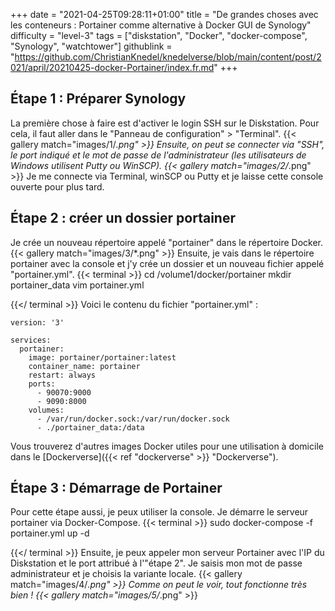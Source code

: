 +++
date = "2021-04-25T09:28:11+01:00"
title = "De grandes choses avec les conteneurs : Portainer comme alternative à Docker GUI de Synology"
difficulty = "level-3"
tags = ["diskstation", "Docker", "docker-compose", "Synology", "watchtower"]
githublink = "https://github.com/ChristianKnedel/knedelverse/blob/main/content/post/2021/april/20210425-docker-Portainer/index.fr.md"
+++

## Étape 1 : Préparer Synology
La première chose à faire est d'activer le login SSH sur le Diskstation. Pour cela, il faut aller dans le "Panneau de configuration" > "Terminal".
{{< gallery match="images/1/*.png" >}}
Ensuite, on peut se connecter via "SSH", le port indiqué et le mot de passe de l'administrateur (les utilisateurs de Windows utilisent Putty ou WinSCP).
{{< gallery match="images/2/*.png" >}}
Je me connecte via Terminal, winSCP ou Putty et je laisse cette console ouverte pour plus tard.
## Étape 2 : créer un dossier portainer
Je crée un nouveau répertoire appelé "portainer" dans le répertoire Docker.
{{< gallery match="images/3/*.png" >}}
Ensuite, je vais dans le répertoire portainer avec la console et j'y crée un dossier et un nouveau fichier appelé "portainer.yml".
{{< terminal >}}
cd /volume1/docker/portainer
mkdir portainer_data
vim portainer.yml

{{</ terminal >}}
Voici le contenu du fichier "portainer.yml" :
```
version: '3'

services:
  portainer:
    image: portainer/portainer:latest
    container_name: portainer
    restart: always
    ports:
      - 90070:9000
      - 9090:8000
    volumes:
      - /var/run/docker.sock:/var/run/docker.sock
      - ./portainer_data:/data

```
Vous trouverez d'autres images Docker utiles pour une utilisation à domicile dans le [Dockerverse]({{< ref "dockerverse" >}} "Dockerverse").
## Étape 3 : Démarrage de Portainer
Pour cette étape aussi, je peux utiliser la console. Je démarre le serveur portainer via Docker-Compose.
{{< terminal >}}
sudo docker-compose -f portainer.yml up -d

{{</ terminal >}}
Ensuite, je peux appeler mon serveur Portainer avec l'IP du Diskstation et le port attribué à l'"étape 2". Je saisis mon mot de passe administrateur et je choisis la variante locale.
{{< gallery match="images/4/*.png" >}}
Comme on peut le voir, tout fonctionne très bien !
{{< gallery match="images/5/*.png" >}}